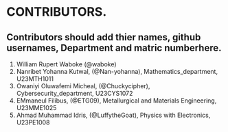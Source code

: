 # CONTRIBUTORS.
## Contributors should add thier names, github usernames, Department and matric numberhere.
<ol>
<li>William Rupert Waboke (@waboke)
<li>Nanribet Yohanna Kutwal, (@Nan-yohanna), Mathematics_department, U23MTH1011</li>
<li>Owaniyi Oluwafemi Micheal, (@Chuckycipher), Cybersecurity_department, U23CYS1072</li>
<li>EMmaneul Filibus, (@ETG09), Metallurgical and Materials Engineering, U23MME1025</li>
<li>Ahmad Muhammad Idris, (@LuffytheGoat), Physics with Electronics, U23PE1008</li>
</ol>
